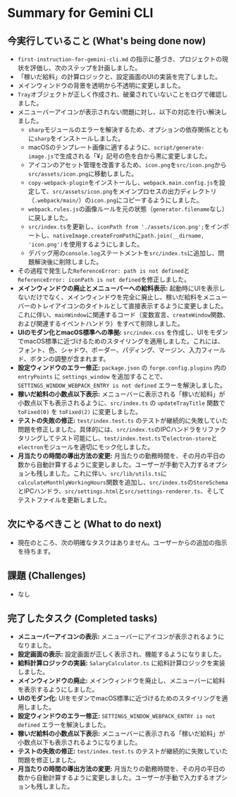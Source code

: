 # Summary for Gemini CLI

## 今実行していること (What's being done now)
- `first-instruction-for-gemini-cli.md` の指示に基づき、プロジェクトの現状を評価し、次のステップを計画しました。
- 「稼いだ給料」の計算ロジックと、設定画面のUIの実装を完了しました。
- メインウィンドウの背景を透明から不透明に変更しました。
- `Tray`オブジェクトが正しく作成され、破棄されていないことをログで確認しました。
- メニューバーアイコンが表示されない問題に対し、以下の対応を行い解決しました。
    - `sharp`モジュールのエラーを解決するため、オプションの依存関係とともに`sharp`をインストールしました。
    - macOSのテンプレート画像に適するように、`script/generate-image.js`で生成される「¥」記号の色を白から黒に変更しました。
    - アイコンのアセット管理を改善するため、`icon.png`を`src/icon.png`から`src/assets/icon.png`に移動しました。
    - `copy-webpack-plugin`をインストールし、`webpack.main.config.js`を設定して、`src/assets/icon.png`をメインプロセスの出力ディレクトリ（`.webpack/main/`）の`icon.png`にコピーするようにしました。
    - `webpack.rules.js`の画像ルールを元の状態（`generator.filename`なし）に戻しました。
    - `src/index.ts`を更新し、`iconPath from './assets/icon.png';`をインポートし、`nativeImage.createFromPath`に`path.join(__dirname, 'icon.png')`を使用するようにしました。
    - デバッグ用の`console.log`ステートメントを`src/index.ts`に追加し、問題解決後に削除しました。
- その過程で発生した`ReferenceError: path is not defined`と`ReferenceError: iconPath is not defined`を修正しました。
- **メインウィンドウの廃止とメニューバーへの給料表示:** 起動時にUIを表示しないだけでなく、メインウィンドウを完全に廃止し、稼いだ給料をメニューバーのトレイアイコンのタイトルとして直接表示するように変更しました。これに伴い、`mainWindow`に関連するコード（変数宣言、`createWindow`関数、および関連するイベントハンドラ）をすべて削除しました。
- **UIのモダン化とmacOS標準への準拠:** `src/index.css` を作成し、UIをモダンでmacOS標準に近づけるためのスタイリングを適用しました。これには、フォント、色、シャドウ、ボーダー、パディング、マージン、入力フィールド、ボタンの調整が含まれます。
- **設定ウィンドウのエラー修正:** `package.json` の `forge.config.plugins` 内の `entryPoints` に `settings_window` を追加することで、`SETTINGS_WINDOW_WEBPACK_ENTRY is not defined` エラーを解決しました。
- **稼いだ給料の小数点以下表示:** メニューバーに表示される「稼いだ給料」が小数点以下も表示されるように、`src/index.ts` の `updateTrayTitle` 関数で `toFixed(0)` を `toFixed(2)` に変更しました。
- **テストの失敗の修正:** `test/index.test.ts` のテストが継続的に失敗していた問題を修正しました。具体的には、`src/index.ts`のIPCハンドラをリファクタリングしてテスト可能にし、`test/index.test.ts`で`electron-store`と`electron`モジュールを適切にモック化しました。
- **月当たりの時間の導出方法の変更:** 月当たりの勤務時間を、その月の平日の数から自動計算するように変更しました。ユーザーが手動で入力するオプションも残しました。これに伴い、`src/lib/utils.ts`に`calculateMonthlyWorkingHours`関数を追加し、`src/index.ts`の`StoreSchema`とIPCハンドラ、`src/settings.html`と`src/settings-renderer.ts`、そしてテストファイルを更新しました。

## 次にやるべきこと (What to do next)
- 現在のところ、次の明確なタスクはありません。ユーザーからの追加の指示を待ちます。

## 課題 (Challenges)
- なし

## 完了したタスク (Completed tasks)
-   **メニューバーアイコンの表示:** メニューバーにアイコンが表示されるようになりました。
-   **設定画面の表示:** 設定画面が正しく表示され、機能するようになりました。
-   **給料計算ロジックの実装:** `SalaryCalculator.ts` に給料計算ロジックを実装しました。
-   **メインウィンドウの廃止:** メインウィンドウを廃止し、メニューバーに給料を表示するようにしました。
-   **UIのモダン化:** UIをモダンでmacOS標準に近づけるためのスタイリングを適用しました。
-   **設定ウィンドウのエラー修正:** `SETTINGS_WINDOW_WEBPACK_ENTRY is not defined` エラーを解決しました。
-   **稼いだ給料の小数点以下表示:** メニューバーに表示される「稼いだ給料」が小数点以下も表示されるようになりました。
-   **テストの失敗の修正:** `test/index.test.ts` のテストが継続的に失敗していた問題を修正しました。
-   **月当たりの時間の導出方法の変更:** 月当たりの勤務時間を、その月の平日の数から自動計算するように変更しました。ユーザーが手動で入力するオプションも残しました。